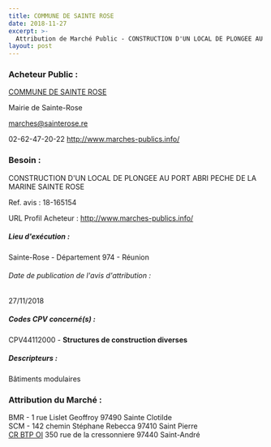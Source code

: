 ```yaml
---
title: COMMUNE DE SAINTE ROSE
date: 2018-11-27
excerpt: >-
  Attribution de Marché Public - CONSTRUCTION D'UN LOCAL DE PLONGEE AU PORT ABRI PECHE DE LA MARINE SAINTE ROSE
layout: post
---
```


### Acheteur Public : 
<a href="/acheteur-137/siren-219740198"> COMMUNE DE SAINTE ROSE</a><br/>

Mairie de Sainte-Rose

marches@sainterose.re

02-62-47-20-22
http://www.marches-publics.info/
### Besoin :

CONSTRUCTION D'UN LOCAL DE PLONGEE AU PORT ABRI PECHE DE LA MARINE SAINTE ROSE

Ref. avis : 18-165154

URL Profil Acheteur : http://www.marches-publics.info/

##### Lieu d'exécution :

Sainte-Rose - Département 974 - Réunion

###### Date de publication de l'avis d'attribution : 
27/11/2018

##### Codes CPV concerné(s) :
CPV44112000 - **Structures de construction diverses** <br/>

##### Descripteurs :
Bâtiments modulaires <br/>

### Attribution du Marché :
BMR - 1 rue Lislet Geoffroy 97490 Sainte Clotilde <br/>
SCM - 142 chemin Stéphane Rebecca 97410 Saint Pierre <br/>
<a href=""> CR BTP OI</a>    350 rue de la cressonniere 97440 Saint-André <br/>
